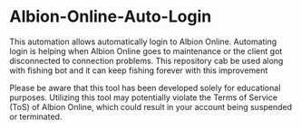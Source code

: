 # Albion-Online-Auto-Login
This automation allows automatically login to Albion Online. Automating login is helping when Albion Online goes to maintenance or the client got disconnected to connection problems. This repository cab be used along with fishing bot and it can keep fishing forever with this improvement

Please be aware that this tool has been developed solely for educational purposes. Utilizing this tool may potentially violate the Terms of Service (ToS) of Albion Online, which could result in your account being suspended or terminated.
